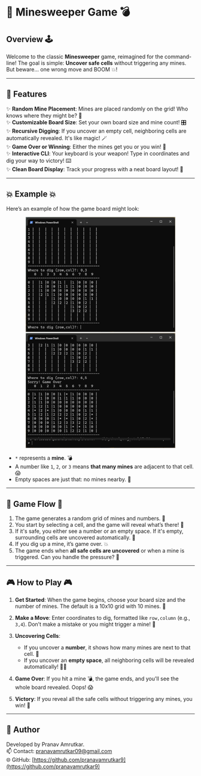 # 🧩 **Minesweeper Game** 💣

## Overview 🕹️

Welcome to the classic **Minesweeper** game, reimagined for the command-line! The goal is simple: **Uncover safe cells** without triggering any mines. But beware… one wrong move and BOOM 💥!

---

## 🌟 Features 
✨ **Random Mine Placement**: Mines are placed randomly on the grid! Who knows where they might be? 🤔  
✨ **Customizable Board Size**: Set your own board size and mine count! 🎛️  
✨ **Recursive Digging**: If you uncover an empty cell, neighboring cells are automatically revealed. It's like magic! 🪄  
✨ **Game Over or Winning**: Either the mines get you or you win! 🎉  
✨ **Interactive CLI**: Your keyboard is your weapon! Type in coordinates and dig your way to victory! ⌨️  
✨ **Clean Board Display**: Track your progress with a neat board layout! 🧹

---

## 💥 **Example** 💥

Here’s an example of how the game board might look: 
<p align="center">
   <img src="./screenshot1.png" alt="Minesweeper Game Screenshot" width="400" height="auto"> <img src="./screenshot2.png" alt="Minesweeper Game Screenshot" width="400" height="auto">
</p>

- `*` represents a **mine**. 💣  
- A number like `1`, `2`, or `3` means **that many mines** are adjacent to that cell. 😱  
- Empty spaces are just that: no mines nearby. 🌱

---

## 🔄 **Game Flow** 🔄

1. The game generates a random grid of mines and numbers. 🧩  
2. You start by selecting a cell, and the game will reveal what’s there! 🤫  
3. If it's safe, you either see a number or an empty space. If it's empty, surrounding cells are uncovered automatically. 🚀  
4. If you dig up a mine, it’s game over. 💥  
5. The game ends when **all safe cells are uncovered** or when a mine is triggered. Can you handle the pressure? 🧠

---

## 🎮 **How to Play** 🎮

1. **Get Started**: When the game begins, choose your board size and the number of mines. The default is a 10x10 grid with 10 mines. 🎲  
   
2. **Make a Move**: Enter coordinates to dig, formatted like `row,column` (e.g., `3,4`). Don’t make a mistake or you might trigger a mine! 🚫

3. **Uncovering Cells**:  
   - If you uncover a **number**, it shows how many mines are next to that cell. 🔢  
   - If you uncover an **empty space**, all neighboring cells will be revealed automatically! 🕵️‍♀️
   
4. **Game Over**: If you hit a mine 💣, the game ends, and you'll see the whole board revealed. Oops! 😱  
   
5. **Victory**: If you reveal all the safe cells without triggering any mines, you win! 🏅

---

## 👤 Author

Developed by Pranav Amrutkar.  
📫 Contact: pranavamrutkar09@gmail.com  
🌐 GitHub: [https://github.com/pranavamrutkar9](https://github.com/pranavamrutkar9)
